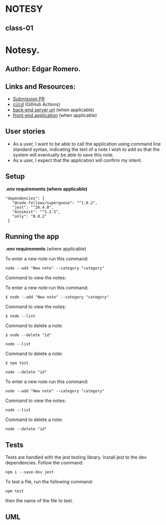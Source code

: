 
# NOTESY
## class-01




# Notesy.

## Author: Edgar Romero.

## Links and Resources:
* [Submission PR](https://github.com/Edgar-Romero87/notes/pull/1)
* [ci/cd]() (GitHub Actions)
* [back-end server url]() (when applicable)
* [front-end application]() (when applicable)

## User stories
- As a user, I want to be able to call the application using command line standard syntax, indicating the text of a note I wish to add so that the system will eventually be able to save this note.
- As a user, I expect that the application will confirm my intent.

## Setup


**.env requirements (where applicable)** 
```
"dependencies": {
   "@code-fellows/supergoose": "^1.0.2",
   "jest": "^26.4.0",
   "minimist": "^1.2.5",
   "only": "0.0.2"
 }
```
## Running the app

**.env requirements** (where applicable)


To enter a new note run this command:

`node --add "New note" --category "category"`


Command to view the notes:

To enter a new note run this command:

`$ node --add "New note" --category "category"`

Command to view the notes:

`$ node --list` 

Command to delete a note:

`$ node --delete "id"`


`node --list`


Command to delete a note:

`$ npm test`





`node --delete "id"`

To enter a new note run this command:

`node --add "New note" --category "category"`

Command to view the notes:

`node --list`

Command to delete a note:

`node --delete "id"`

## Tests

Tests are handled with the jest testing library. Install jest to the dev dependencies. Follow the command:

`npm i --save-dev jest`

To test a file, run the following command:

`npm test`

then the name of the file to test.

## UML
